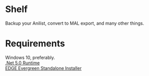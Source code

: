 # Shelf
 Backup your Anilist, convert to MAL export, and many other things.

# Requirements
Windows 10, preferably. <br>
[.Net 5.0 Runtime](https://dotnet.microsoft.com/download) <br>
[EDGE Evergreen Standalone Installer](https://developer.microsoft.com/en-us/microsoft-edge/webview2/) <br>